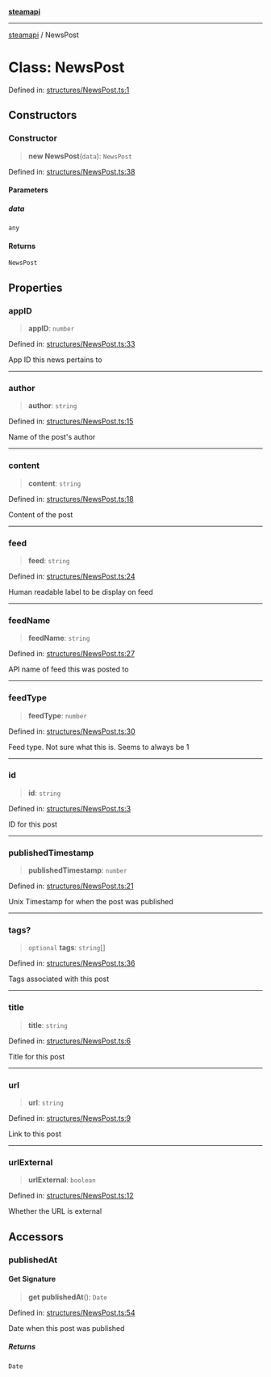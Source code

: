 [**steamapi**](../README.md)

***

[steamapi](../README.md) / NewsPost

# Class: NewsPost

Defined in: [structures/NewsPost.ts:1](https://github.com/xDimGG/node-steamapi/blob/1fe06d2c5a85fee5e9f5e4f0962481cbd53a974e/src/structures/NewsPost.ts#L1)

## Constructors

### Constructor

> **new NewsPost**(`data`): `NewsPost`

Defined in: [structures/NewsPost.ts:38](https://github.com/xDimGG/node-steamapi/blob/1fe06d2c5a85fee5e9f5e4f0962481cbd53a974e/src/structures/NewsPost.ts#L38)

#### Parameters

##### data

`any`

#### Returns

`NewsPost`

## Properties

### appID

> **appID**: `number`

Defined in: [structures/NewsPost.ts:33](https://github.com/xDimGG/node-steamapi/blob/1fe06d2c5a85fee5e9f5e4f0962481cbd53a974e/src/structures/NewsPost.ts#L33)

App ID this news pertains to

***

### author

> **author**: `string`

Defined in: [structures/NewsPost.ts:15](https://github.com/xDimGG/node-steamapi/blob/1fe06d2c5a85fee5e9f5e4f0962481cbd53a974e/src/structures/NewsPost.ts#L15)

Name of the post's author

***

### content

> **content**: `string`

Defined in: [structures/NewsPost.ts:18](https://github.com/xDimGG/node-steamapi/blob/1fe06d2c5a85fee5e9f5e4f0962481cbd53a974e/src/structures/NewsPost.ts#L18)

Content of the post

***

### feed

> **feed**: `string`

Defined in: [structures/NewsPost.ts:24](https://github.com/xDimGG/node-steamapi/blob/1fe06d2c5a85fee5e9f5e4f0962481cbd53a974e/src/structures/NewsPost.ts#L24)

Human readable label to be display on feed

***

### feedName

> **feedName**: `string`

Defined in: [structures/NewsPost.ts:27](https://github.com/xDimGG/node-steamapi/blob/1fe06d2c5a85fee5e9f5e4f0962481cbd53a974e/src/structures/NewsPost.ts#L27)

API name of feed this was posted to

***

### feedType

> **feedType**: `number`

Defined in: [structures/NewsPost.ts:30](https://github.com/xDimGG/node-steamapi/blob/1fe06d2c5a85fee5e9f5e4f0962481cbd53a974e/src/structures/NewsPost.ts#L30)

Feed type. Not sure what this is. Seems to always be 1

***

### id

> **id**: `string`

Defined in: [structures/NewsPost.ts:3](https://github.com/xDimGG/node-steamapi/blob/1fe06d2c5a85fee5e9f5e4f0962481cbd53a974e/src/structures/NewsPost.ts#L3)

ID for this post

***

### publishedTimestamp

> **publishedTimestamp**: `number`

Defined in: [structures/NewsPost.ts:21](https://github.com/xDimGG/node-steamapi/blob/1fe06d2c5a85fee5e9f5e4f0962481cbd53a974e/src/structures/NewsPost.ts#L21)

Unix Timestamp for when the post was published

***

### tags?

> `optional` **tags**: `string`[]

Defined in: [structures/NewsPost.ts:36](https://github.com/xDimGG/node-steamapi/blob/1fe06d2c5a85fee5e9f5e4f0962481cbd53a974e/src/structures/NewsPost.ts#L36)

Tags associated with this post

***

### title

> **title**: `string`

Defined in: [structures/NewsPost.ts:6](https://github.com/xDimGG/node-steamapi/blob/1fe06d2c5a85fee5e9f5e4f0962481cbd53a974e/src/structures/NewsPost.ts#L6)

Title for this post

***

### url

> **url**: `string`

Defined in: [structures/NewsPost.ts:9](https://github.com/xDimGG/node-steamapi/blob/1fe06d2c5a85fee5e9f5e4f0962481cbd53a974e/src/structures/NewsPost.ts#L9)

Link to this post

***

### urlExternal

> **urlExternal**: `boolean`

Defined in: [structures/NewsPost.ts:12](https://github.com/xDimGG/node-steamapi/blob/1fe06d2c5a85fee5e9f5e4f0962481cbd53a974e/src/structures/NewsPost.ts#L12)

Whether the URL is external

## Accessors

### publishedAt

#### Get Signature

> **get** **publishedAt**(): `Date`

Defined in: [structures/NewsPost.ts:54](https://github.com/xDimGG/node-steamapi/blob/1fe06d2c5a85fee5e9f5e4f0962481cbd53a974e/src/structures/NewsPost.ts#L54)

Date when this post was published

##### Returns

`Date`

